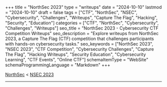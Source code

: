 +++
title = "NorthSec 2023"
type = "writeups"
date = "2024-10-10"
lastmod = "2024-10-10"
draft = false
tags = ["CTF", "NorthSec", "NSEC", "Cybersecurity", "Challenges", "Writeups", "Capture The Flag", "Hacking", "Security", "Education"]
categories = ["CTF", "NorthSec", "Cybersecurity", "Challenges", "Writeups"]
seo_title = "NorthSec 2023 - Cybersecurity CTF Competition Writeups"
seo_description = "Explore writeups from NorthSec 2023, a Capture The Flag (CTF) competition that challenges participants with hands-on cybersecurity tasks."
seo_keywords = ["NorthSec 2023", "NSEC 2023", "CTF Competition", "Cybersecurity Challenges", "Capture The Flag", "Hacking Writeups", "Security Education", "Cybersecurity Learning", "CTF Events", "Online CTF"]
schemaItemType = "WebSite"
schemaProgrammingLanguage = "Markdown"
+++

[NorthSec](..) < [NSEC 2023](.)

---
